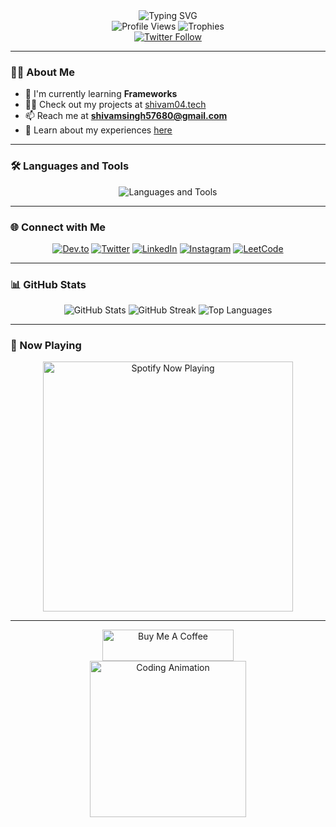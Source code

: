 <div align="center">
  <img src="https://readme-typing-svg.herokuapp.com/?lines=Welcome+to+my+GitHub+profile!;I'm+Shivam+Singh;A+passionate+full+stack+developer+from+India&center=true&width=440&height=45&color=58a6ff&vCenter=true&pause=1000&size=22" alt="Typing SVG">
</div>

<div align="center">
  <img src="https://komarev.com/ghpvc/?username=shibbu04&label=Profile%20views&color=0e75b6&style=flat-square" alt="Profile Views">
  <img src="https://github-profile-trophy.vercel.app/?username=shibbu04&theme=radical&column=7&no-bg=true&no-frame=true" alt="Trophies">
</div>

<div align="center">
  <a href="https://twitter.com/shibbu410"><img src="https://img.shields.io/twitter/follow/shibbu410?logo=twitter&style=for-the-badge" alt="Twitter Follow"></a>
</div>

---

### 👨‍💻 About Me

- 🌱 I'm currently learning **Frameworks**
- 👨‍💻 Check out my projects at [shivam04.tech](https://shivam04.tech)
- 📫 Reach me at **shivamsingh57680@gmail.com**
- 📄 Learn about my experiences [here](https://tinyurl.com/ystu94xh)

---

### 🛠️ Languages and Tools

<div align="center">
  <img src="https://skillicons.dev/icons?i=bootstrap,c,cpp,css,docker,express,figma,git,html,java,js,linux,matlab,mysql,nodejs,php,postgres,postman,react,redis,tailwind&perline=8" alt="Languages and Tools">
</div>

---

### 🌐 Connect with Me

<div align="center">
  <a href="https://dev.to/shibbu04"><img src="https://img.shields.io/badge/DEV.TO-0A0A0A?style=for-the-badge&logo=devdotto&logoColor=white" alt="Dev.to"></a>
  <a href="https://twitter.com/shibbu410"><img src="https://img.shields.io/badge/Twitter-1DA1F2?style=for-the-badge&logo=twitter&logoColor=white" alt="Twitter"></a>
  <a href="https://linkedin.com/in/shivamsingh57680"><img src="https://img.shields.io/badge/LinkedIn-0077B5?style=for-the-badge&logo=linkedin&logoColor=white" alt="LinkedIn"></a>
  <a href="https://instagram.com/_shi_vam_007"><img src="https://img.shields.io/badge/Instagram-E4405F?style=for-the-badge&logo=instagram&logoColor=white" alt="Instagram"></a>
  <a href="https://www.leetcode.com/shibbu007"><img src="https://img.shields.io/badge/LeetCode-FFA116?style=for-the-badge&logo=LeetCode&logoColor=black" alt="LeetCode"></a>
</div>

---

### 📊 GitHub Stats

<div align="center">
  <img src="https://github-readme-stats.vercel.app/api?username=shibbu04&show_icons=true&theme=radical&hide_border=true&bg_color=0d1117&title_color=58a6ff&icon_color=58a6ff&text_color=c9d1d9" alt="GitHub Stats">
  <img src="https://github-readme-streak-stats.herokuapp.com/?user=shibbu04&theme=radical&hide_border=true&background=0d1117&currStreakLabel=58a6ff&sideLabels=58a6ff&dates=c9d1d9" alt="GitHub Streak">
  <img src="https://github-readme-stats.vercel.app/api/top-langs/?username=shibbu04&layout=compact&theme=radical&hide_border=true&bg_color=0d1117&title_color=58a6ff&text_color=c9d1d9" alt="Top Languages">
</div>

---

### 🎵 Now Playing

<div align="center">
  <a href="https://open.spotify.com/user/YOUR_SPOTIFY_USER_ID">
    <img src="https://novatorem-shibbu04.vercel.app/api/spotify" alt="Spotify Now Playing" width="400" />
  </a>
</div>

---

<div align="center">
  <a href="https://www.buymeacoffee.com/shibbu04">
    <img src="https://cdn.buymeacoffee.com/buttons/v2/default-yellow.png" height="50" width="210" alt="Buy Me A Coffee">
  </a>
</div>

<div align="center">
  <img src="https://media.giphy.com/media/Q7LHmoFwVP6Yc1swZs/giphy.gif" alt="Coding Animation" width="250">
</div>
